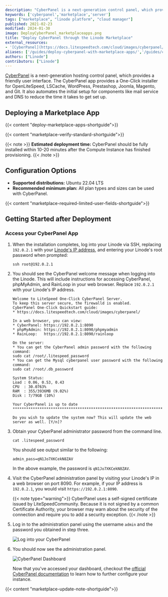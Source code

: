 ```yaml
---
description: "CyberPanel is a next-generation control panel, which provides a friendly user interface. Learn how to deploy CyberPanel on Linode using Marketplace Apps."
keywords: ['cyberpanel','marketplace','server']
tags: ["marketplace", "linode platform", "cloud manager"]
published: 2021-02-23
modified: 2024-01-30
image: DeployCyberPanel_marketplaceapps.png
title: "Deploy CyberPanel through the Linode Marketplace"
external_resources:
- '[CyberPanel](https://docs.litespeedtech.com/cloud/images/cyberpanel/)'
aliases: ['/guides/deploy-cyberpanel-with-marketplace-apps/','/guides/cyberpanel-marketplace-app']
authors: ["Linode"]
contributors: ["Linode"]
---
```


[CyberPanel](https://cyberpanel.net/) is a next-generation hosting control panel, which provides a friendly user interface. The CyberPanel app provides a One-Click installer for OpenLiteSpeed, LSCache, WordPress, Prestashop, Joomla, Magento, and Git. It also automates the initial setup for components like mail service and DNS to reduce the time it takes to get set up.

## Deploying a Marketplace App

{{< content "deploy-marketplace-apps-shortguide">}}

{{< content "marketplace-verify-standard-shortguide">}}

{{< note >}}
**Estimated deployment time:** CyberPanel should be fully installed within 10-20 minutes after the Compute Instance has finished provisioning.
{{< /note >}}

## Configuration Options

- **Supported distributions:** Ubuntu 22.04 LTS
- **Recommended minimum plan:** All plan types and sizes can be used with CyberPanel.

{{< content "marketplace-required-limited-user-fields-shortguide">}}

## Getting Started after Deployment

### Access your CyberPanel App

1. When the installation completes, log into your Linode via SSH, replacing `192.0.2.1` with your [Linode's IP address](/docs/guides/find-your-linodes-ip-address/), and entering your Linode's root password when prompted:

    ```command
    ssh root@192.0.2.1
    ```

1. You should see the CyberPanel welcome message when logging into the Linode. This will include instructions for accessing CyberPanel, phpMyAdmin, and RainLoop in your web browser. Replace `192.0.2.1` with your Linode's IP address.

    ```output
    Welcome to LiteSpeed One-Click CyberPanel Server.
    To keep this server secure, the firewalld is enabled.
    CyberPanel One-Click Quickstart guide:
    * https://docs.litespeedtech.com/cloud/images/cyberpanel/

    In a web browser, you can view:
    * CyberPanel: https://192.0.2.1:8090
    * phpMyAdmin: https://192.0.2.1:8090/phpmyadmin
    * RainLoop:   https://192.0.2.1:8090/rainloop

    On the server:
    * You can get the CyberPanel admin password with the following command:
    sudo cat /root/.litespeed_password
    * You can get the Mysql cyberpanel user password with the following command:
    sudo cat /root/.db_password

    System Status:
    Load : 0.06, 0.53, 0.43
    CPU  : 30.0763%
    RAM  : 355/3936MB (9.02%)
    Disk : 7/79GB (10%)

    Your CyberPanel is up to date
    ********************************************************************************

    Do you wish to update the system now? This will update the web server as well. [Y/n]?
    ```

1. Obtain your CyberPanel administrator password from the command line.

    ```command
    cat .litespeed_password
    ```

     You should see output similar to the following:

    ```output
    admin_pass=qN1Jo7XKCekN8ZAV
    ```

    In the above example, the password is `qN1Jo7XKCekN8ZAV`.

1. Visit the CyberPanel administration panel by visiting your Linode's IP in a web browser on port 8090. For example, if your IP address is `192.0.2.1`, you would visit `https://192.0.2.1:8090`.

    {{< note type="warning">}}
    CyberPanel uses a self-signed certificate issued by LiteSpeedCommunity. Because it is not signed by a common Certificate Authority, your browser may warn about the security of the connection and require you to add a security exception.
    {{< /note >}}

1. Log in to the administration panel using the username `admin` and the password you obtained in step three.

    ![Log into your CyberPanel](log-into-cyberpanel.png)

1. You should now see the administration panel.

    ![CyberPanel Dashboard](cyberpanel-dashboard.png)

     Now that you've accessed your dashboard, checkout the [official CyberPanel documentation](https://docs.litespeedtech.com/cloud/images/cyberpanel/) to learn how to further configure your instance.

{{< content "marketplace-update-note-shortguide">}}